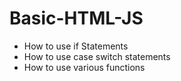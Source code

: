 # Basic-HTML-JS
<html>
<head>
  </head>
  <body>
    <p>
    <ul type="*">
    <li>How to use if Statements</li>
      <li>How to use case switch statements</li>
      <li>How to use various functions </li>
    </ul>
    </p>
    </body>
</html>
